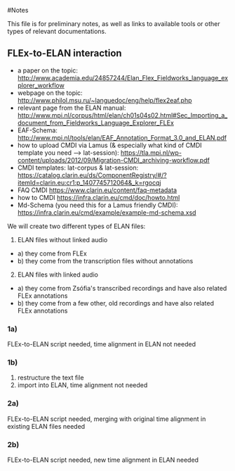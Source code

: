 #Notes

This file is for preliminary notes, as well as links to available tools or other types of relevant documentations.

## FLEx-to-ELAN interaction
* a paper on the topic: http://www.academia.edu/24857244/Elan_Flex_Fieldworks_language_explorer_workflow
* webpage on the topic: http://www.philol.msu.ru/~languedoc/eng/help/flex2eaf.php
* relevant page from the ELAN manual: http://www.mpi.nl/corpus/html/elan/ch01s04s02.html#Sec_Importing_a_document_from_Fieldworks_Language_Explorer_FLEx
* EAF-Schema:
  http://www.mpi.nl/tools/elan/EAF_Annotation_Format_3.0_and_ELAN.pdf
* how to upload CMDI via Lamus (& especially what kind of CMDI template you need --> lat-session):
https://tla.mpi.nl/wp-content/uploads/2012/09/Migration-CMDI_archiving-workflow.pdf
* CMDI templates: lat-corpus & lat-session:
https://catalog.clarin.eu/ds/ComponentRegistry/#/?itemId=clarin.eu:cr1:p_1407745712064&_k=rgocqj
* FAQ CMDI
https://www.clarin.eu/content/faq-metadata
* how to CMDI
https://infra.clarin.eu/cmd/doc/howto.html
* Md-Schema (you need this for a Lamus friendly CMDI):
https://infra.clarin.eu/cmd/example/example-md-schema.xsd

We will create two different types of ELAN files:

1. ELAN files without linked audio
  * a) they come from FLEx
  * b) they come from the transcription files without annotations
2. ELAN files with linked audio
  * a) they come from Zsófia's transcribed recordings and have also related FLEx annotations
  * b) they come from a few other, old recordings and have also related FLEx annotations

### 1a)
FLEx-to-ELAN script needed, time alignment in ELAN not needed

### 1b)
1. restructure the text file
2. import into ELAN, time alignment not needed

### 2a)
FLEx-to-ELAN script needed, merging with original time alignment in existing ELAN files needed

### 2b)
FLEx-to-ELAN script needed, new time alignment in ELAN needed
